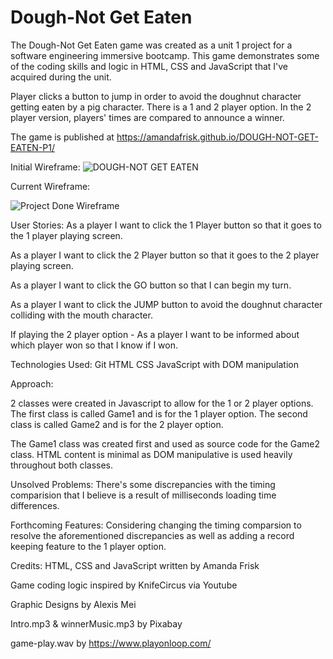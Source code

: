 # Dough-Not Get Eaten

The Dough-Not Get Eaten game was created as a unit 1 project for a software engineering immersive bootcamp. This game demonstrates some of the coding skills and logic in HTML, CSS and JavaScript that I've acquired during the unit.

Player clicks a button to jump in order to avoid the doughnut character getting eaten by a pig character. There is a 1 and 2 player option.  In the 2 player version, players' times are compared to announce a winner.

The game is published at https://amandafrisk.github.io/DOUGH-NOT-GET-EATEN-P1/

Initial Wireframe:
![DOUGH-NOT GET EATEN](https://user-images.githubusercontent.com/104706798/180518652-06b9c0ea-074a-42f5-90f7-f642be6d81f7.png)


Current Wireframe:

![Project Done Wireframe](https://user-images.githubusercontent.com/104706798/180586016-49d19086-e8f5-402c-b639-99b3d880b7dc.png)


User Stories:
As a player I want to click the 1 Player button so that it goes to the 1 player playing screen.

As a player I want to click the 2 Player button so that it goes to the 2 player playing screen.

As a player I want to click the GO button so that I can begin my turn.

As a player I want to click the JUMP button to avoid the doughnut character colliding with the mouth character.

If playing the 2 player option - As a player I want to be informed about which player won so that I know if I won.

Technologies Used:
Git
HTML
CSS
JavaScript with DOM manipulation

Approach:

2 classes were created in Javascript to allow for the 1 or 2 player options. The first class is called Game1 and is for the 1 player option. The second class is called Game2 and is for the 2 player option.

The Game1 class was created first and used as source code for the Game2 class. HTML content is minimal as DOM manipulative is used heavily throughout both classes.


Unsolved Problems:
There's some discrepancies with the timing comparision that I believe is a result of milliseconds loading time differences.

Forthcoming Features:
Considering changing the timing comparsion to resolve the aforementioned discrepancies as well as adding a record keeping feature to the 1 player option.

Credits:
HTML, CSS and JavaScript written by Amanda Frisk

Game coding logic inspired by KnifeCircus via Youtube

Graphic Designs by Alexis Mei

Intro.mp3 & winnerMusic.mp3 by Pixabay

game-play.wav by https://www.playonloop.com/
